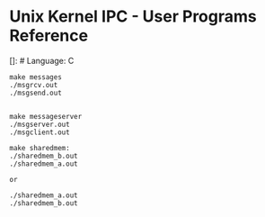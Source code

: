 # Unix Kernel IPC - User Programs Reference
[]: # Language: C

```
make messages
./msgrcv.out
./msgsend.out


make messageserver
./msgserver.out
./msgclient.out

make sharedmem:
./sharedmem_b.out
./sharedmem_a.out

or

./sharedmem_a.out
./sharedmem_b.out
```
